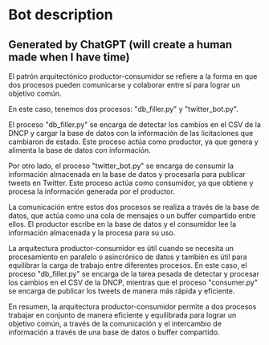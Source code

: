 # Bot description 
## Generated by ChatGPT (will create a human made when I have time)

El patrón arquitectónico productor-consumidor se refiere a la forma en que dos procesos pueden comunicarse y colaborar entre sí para lograr un objetivo común.

En este caso, tenemos dos procesos: "db_filler.py" y "twitter_bot.py".

El proceso "db_filler.py" se encarga de detectar los cambios en el CSV de la DNCP y cargar la base de datos con la información de las licitaciones que cambiaron de estado. Este proceso actúa como productor, ya que genera y alimenta la base de datos con información.

Por otro lado, el proceso "twitter_bot.py" se encarga de consumir la información almacenada en la base de datos y procesarla para publicar tweets en Twitter. Este proceso actúa como consumidor, ya que obtiene y procesa la información generada por el productor.

La comunicación entre estos dos procesos se realiza a través de la base de datos, que actúa como una cola de mensajes o un buffer compartido entre ellos. El productor escribe en la base de datos y el consumidor lee la información almacenada y la procesa para su uso.

La arquitectura productor-consumidor es útil cuando se necesita un procesamiento en paralelo o asincrónico de datos y también es útil para equilibrar la carga de trabajo entre diferentes procesos. En este caso, el proceso "db_filler.py" se encarga de la tarea pesada de detectar y procesar los cambios en el CSV de la DNCP, mientras que el proceso "consumer.py" se encarga de publicar los tweets de manera más rápida y eficiente.

En resumen, la arquitectura productor-consumidor permite a dos procesos trabajar en conjunto de manera eficiente y equilibrada para lograr un objetivo común, a través de la comunicación y el intercambio de información a través de una base de datos o buffer compartido.
